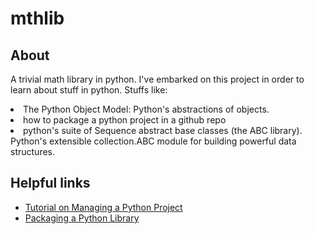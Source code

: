 # mthlib

## About
A trivial math library in python. I've embarked on this project in order to learn about stuff in python. Stuffs like:
<li> The Python Object Model: Python's abstractions of objects.
<li> how to package a python project in a github repo
<li> python's suite of Sequence abstract base classes (the ABC library). Python's extensible collection.ABC module for building powerful data structures.


## Helpful links
* [Tutorial on Managing a Python Project](https://github.com/yngvem/python-project-structure/)
* [Packaging a Python Library](https://blog.ionelmc.ro/2014/05/25/python-packaging/)